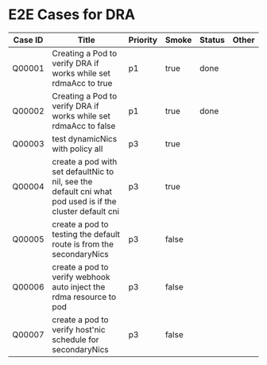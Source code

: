 # E2E Cases for DRA

| Case ID | Title                                                                             | Priority | Smoke | Status | Other |
| ------- | --------------------------------------------------------------------------------- | -------- | ----- | ------ | ----- |
| Q00001  | Creating a Pod to verify DRA if works while set rdmaAcc to true                                             | p1       | true  |  done  |       |
| Q00002  | Creating a Pod to verify DRA if works while set rdmaAcc to false                                             | p1       | true  |  done  |       |
| Q00003  | test dynamicNics with policy all | p3 | true |  |   | 
| Q00004  | create a pod with set defaultNic to nil, see the default cni what pod used is if the cluster default cni | p3 | true | |  |
| Q00005 | create a pod to testing the default route is from the secondaryNics | p3 | false | |  |
| Q00006 | create a pod to verify webhook auto inject the rdma resource to pod | p3 | false |  |  |
| Q00007 | create a pod to verify host'nic schedule for secondaryNics | p3 | false |  |  |
